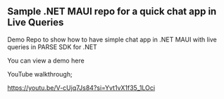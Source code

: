 ## Sample .NET MAUI repo for a quick chat app in Live Queries

Demo Repo to show how to have simple chat app in .NET MAUI with live queries in PARSE SDK for .NET

You can view a demo here


YouTube walkthrough;

https://youtu.be/V-cUjq7Js84?si=Yvt1vX1f35_1LOci
